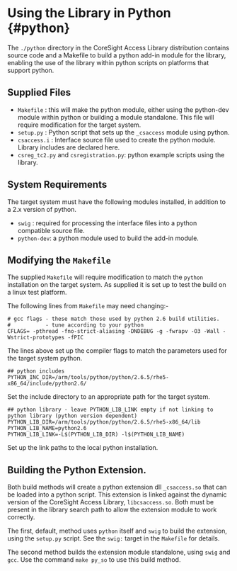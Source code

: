 Using the Library in Python      {#python}
===========================

The `./python` directory in the CoreSight Access Library distribution contains source code and 
a Makefile to build a python add-in module for the library, enabling the use of the library 
within python scripts on platforms that support python.

Supplied Files
--------------

- `Makefile` : this will make the python module, either using the python-dev module within python
   or building a module standalone. This file will require modification for the target system.
- `setup.py` : Python script that sets up the `_csaccess` module using python.
- `csaccess.i` : Interface source file used to create the python module. Library includes are 
  declared here.
- `csreg_tc2.py` and `csregistration.py`: python example scripts using the library.


System Requirements
-------------------

The target system must have the following modules installed, in addition to a 2.x version of python.

 - `swig` : required for processing the interface files into a python compatible source file.
 - `python-dev`: a python module used to build the add-in module.


Modifying the `Makefile`
------------------------

The supplied `Makefile` will require modification to match the `python` installation on the 
target system. As supplied it is set up to test the build on a linux test platform.

The following lines from `Makefile` may need changing:-

    # gcc flags - these match those used by python 2.6 build utilities.
    #           - tune according to your python
    CFLAGS= -pthread -fno-strict-aliasing -DNDEBUG -g -fwrapv -O3 -Wall -Wstrict-prototypes -fPIC 

The lines above set up the compiler flags to match the parameters used for the target system python.

    ## python includes 
    PYTHON_INC_DIR=/arm/tools/python/python/2.6.5/rhe5-x86_64/include/python2.6/

Set the include directory to an appropriate path for the target system.

    ## python library - leave PYTHON_LIB_LINK empty if not linking to python library (python version dependent)
    PYTHON_LIB_DIR=/arm/tools/python/python/2.6.5/rhe5-x86_64/lib
    PYTHON_LIB_NAME=python2.6
    PYTHON_LIB_LINK=-L$(PYTHON_LIB_DIR) -l$(PYTHON_LIB_NAME)

Set up the link paths to the local python installation.


Building the Python Extension.
------------------------------

Both build methods will create a python extension dll `_csaccess.so` that can be loaded into a python script. 
This extension is linked against the dynamic version of the CoreSight Access Library, `libcsaccess.so`. 
Both must be present in the library search path to allow the extension module to work correctly.

The first, default, method uses `python` itself and `swig` to build the extension, using the `setup.py` script. 
See the `swig:` target in the `Makefile` for details.

The second method builds the extension module standalone, using `swig` and `gcc`. Use the command `make py_so` to 
use this build method.
